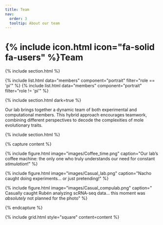 ```yaml
---
title: Team
nav:
  order: 3
  tooltip: About our team
---
```


# {% include icon.html icon="fa-solid fa-users" %}Team

{% include section.html %}

{% include list.html data="members" component="portrait" filter="role == 'pi'" %}
{% include list.html data="members" component="portrait" filter="role != 'pi'" %}

{% include section.html dark=true %}

Our lab brings together a dynamic team of both experimental and computational members. This hybrid approach encourages teamwork, combining different perspectives to decode the complexities of mole evolutionary traits.

{% include section.html %}

{% capture content %}

{% include figure.html image="images/Coffee_time.png" caption="Our lab’s coffee machine: the only one who truly understands our need for constant _stimulation_!" %}

{% include figure.html image="images/Casual_lab.png" caption="Nacho caught doing experiments... or just pretending!" %}

{% include figure.html image="images/Casual_compulab.png" caption=" Casually caught Rubén analyzing scRNA-seq data... this moment was _absolutely_ not planned for the photo" %}

{% endcapture %}

{% include grid.html style="square" content=content %}

